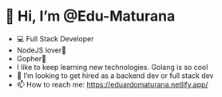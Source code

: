 # 👋 Hi, I’m @Edu-Maturana
- 💻 Full Stack Developer
- NodeJS lover💚
- Gopher📘
- I like to keep learning new technologies. Golang is so cool
- 👀 I’m looking to get hired as a backend dev or full stack dev
- 📫 How to reach me: https://eduardomaturana.netlify.app/

<!---
Edu-Maturana/Edu-Maturana is a ✨ special ✨ repository because its `README.md` (this file) appears on your GitHub profile.
You can click the Preview link to take a look at your changes.
--->
